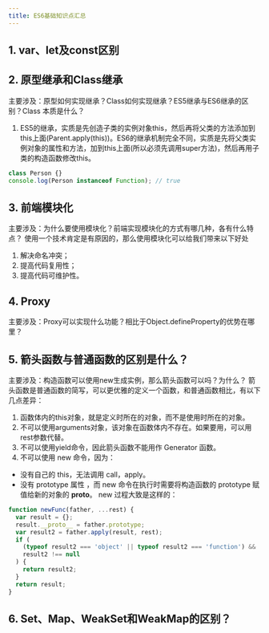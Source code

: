 ```yaml
---
title: ES6基础知识点汇总
---
```

## 1. var、let及const区别
## 2. 原型继承和Class继承
主要涉及：原型如何实现继承？Class如何实现继承？ES5继承与ES6继承的区别？Class 本质是什么？

1. ES5的继承，实质是先创造子类的实例对象this，然后再将父类的方法添加到this上面(Parent.apply(this))。ES6的继承机制完全不同，实质是先将父类实例对象的属性和方法，加到this上面(所以必须先调用super方法)，然后再用子类的构造函数修改this。
```js
class Person {}
console.log(Person instanceof Function); // true
```
## 3. 前端模块化
主要涉及：为什么要使用模块化？前端实现模块化的方式有哪几种，各有什么特点？
使用一个技术肯定是有原因的，那么使用模块化可以给我们带来以下好处

1. 解决命名冲突；
2. 提高代码复用性；
3. 提高代码可维护性。

## 4. Proxy
主要涉及：Proxy可以实现什么功能？相比于Object.defineProperty的优势在哪里？

## 5. 箭头函数与普通函数的区别是什么？
主要涉及：构造函数可以使用new生成实例，那么箭头函数可以吗？为什么？
箭头函数是普通函数的简写，可以更优雅的定义一个函数，和普通函数相比，有以下几点差异：

1. 函数体内的this对象，就是定义时所在的对象，而不是使用时所在的对象。
2. 不可以使用arguments对象，该对象在函数体内不存在。如果要用，可以用rest参数代替。
3. 不可以使用yield命令，因此箭头函数不能用作 Generator 函数。
4. 不可以使用 new 命令，因为：

* 没有自己的 this，无法调用 call，apply。
* 没有 prototype 属性 ，而 new 命令在执行时需要将构造函数的 prototype 赋值给新的对象的 __proto__。
new 过程大致是这样的：
```js
function newFunc(father, ...rest) {
  var result = {};
  result.__proto__ = father.prototype;
  var result2 = father.apply(result, rest);
  if (
    (typeof result2 === 'object' || typeof result2 === 'function') &&
    result2 !== null
  ) {
    return result2;
  }
  return result;
}
```
## 6. Set、Map、WeakSet和WeakMap的区别？
